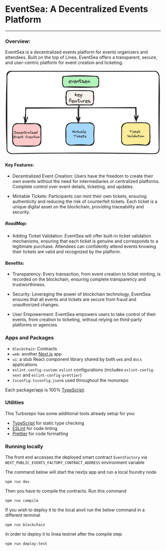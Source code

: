 # EventSea: A Decentralized Events Platform

---

### Overview:

EventSea is a decentralized events platform for events organizers and attendees. Built on the top of Linea, EventSea offers a transparent, secure, and user-centric platform for event creation and ticketing.

![image](./eventsea.png)

#### Key Features:

- Decentralized Event Creation:
  Users have the freedom to create their own events without the need for intermediaries or centralized platforms.
  Complete control over event details, ticketing, and updates.

- Mintable Tickets:
  Participants can mint their own tickets, ensuring authenticity and reducing the risk of counterfeit tickets.
  Each ticket is a unique digital asset on the blockchain, providing traceability and security.

##### RoadMap:

- Adding Ticket Validation:
  EventSea will offer built-in ticket validation mechanisms, ensuring that each ticket is genuine and corresponds to a legitimate purchase.
  Attendees can confidently attend events knowing their tickets are valid and recognized by the platform.

#### Benefits:

- Transparency: Every transaction, from event creation to ticket minting, is recorded on the blockchain, ensuring complete transparency and trustworthiness.

- Security: Leveraging the power of blockchain technology, EventSea ensures that all events and tickets are secure from fraud and unauthorized changes.
- User Empowerment: EventSea empowers users to take control of their events, from creation to ticketing, without relying on third-party platforms or agencies.

### Apps and Packages

- `blockchain`: Contracts
- `web`: another [Next.js](https://nextjs.org/) app
- `ui`: a stub React component library shared by both `web` and `docs` applications
- `eslint-config-custom`: `eslint` configurations (includes `eslint-config-next` and `eslint-config-prettier`)
- `tsconfig`: `tsconfig.json`s used throughout the monorepo

Each package/app is 100% [TypeScript](https://www.typescriptlang.org/).

### Utilities

This Turborepo has some additional tools already setup for you:

- [TypeScript](https://www.typescriptlang.org/) for static type checking
- [ESLint](https://eslint.org/) for code linting
- [Prettier](https://prettier.io) for code formatting

### Running locally

The front end accesses the deployed smart contract `EventFactory` via
`NEXT_PUBLIC_EVENTS_FACTORY_CONTRACT_ADDRESS` environment variable

The command below will start the nextjs app and run a local foundry node

```
npm run dev
```

Then you have to compile the contracts. Run this command

```
npm run compile
```

If you wish to deploy it to the local anvil run the below command in a different terminal

```
npm run blockchain
```

In order to deploy it to linea testnet after the compile step

```
npm run deploy:test
```
